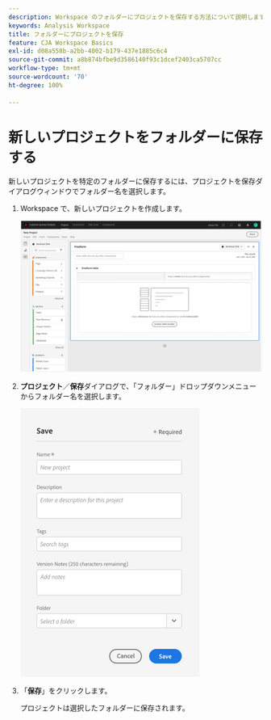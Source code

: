 ```yaml
---
description: Workspace のフォルダーにプロジェクトを保存する方法について説明します
keywords: Analysis Workspace
title: フォルダーにプロジェクトを保存
feature: CJA Workspace Basics
exl-id: d08a558b-a2bb-4002-b179-437e1885c6c4
source-git-commit: a8b874bfbe9d3586140f93c1dcef2403ca5707cc
workflow-type: tm+mt
source-wordcount: '70'
ht-degree: 100%

---
```


# 新しいプロジェクトをフォルダーに保存する

新しいプロジェクトを特定のフォルダーに保存するには、プロジェクトを保存ダイアログウィンドウでフォルダー名を選択します。

1. Workspace で、新しいプロジェクトを作成します。

   ![](/help/analysis-workspace/build-workspace-project/assets/save-to-folder1.png)

1. **プロジェクト**／**保存**&#x200B;ダイアログで、「フォルダー」ドロップダウンメニューからフォルダー名を選択します。

   ![](/help/analysis-workspace/build-workspace-project/assets/save-to-folder2.png)

1. 「**保存**」をクリックします。

   プロジェクトは選択したフォルダーに保存されます。
